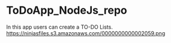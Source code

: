 # ToDoApp_NodeJs_repo
In this app users can create a TO-DO Lists.
https://ninjasfiles.s3.amazonaws.com/0000000000002059.png
